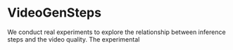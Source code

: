 # VideoGenSteps
We conduct real experiments to explore the relationship between inference steps and the video quality.
The experimental
